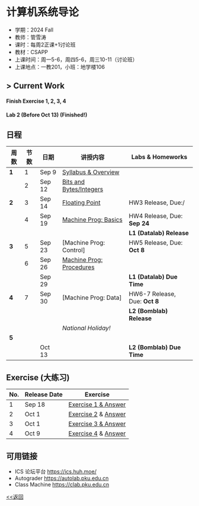 # 计算机系统导论

* 学期：2024 Fall
* 教师：管雪涛
* 课时：每周2正课+1讨论班
* 教材：CSAPP
* 上课时间：周一5-6，周四5-6，周三10-11（讨论班）
* 上课地点：一教201，小班：地学楼106

## > Current Work
#### Finish Exercise 1, 2, 3, 4
#### Lab 2 (Before Oct 13) (Finished!)

## 日程

| 周数 |节数|日期|讲授内容                             | Labs & Homeworks      |
| ---- |---|---|------------------------------------ | ------------- |
|**1**|1|Sep 9|[Syllabus & Overview](/courses/24fa/ics/1)|
||2|Sep 12|[Bits and Bytes/Integers](courses/24fa/ics/2)|
|**2**|3|Sep 14|[Floating Point](courses/24fa/ics/3)|HW3 Release, Due:/|
||4|Sep 19|[Machine Prog: Basics](courses/24fa/ics/4)|HW4 Release, Due: **Sep 24**|
|||||**L1 (Datalab) Release**|
|**3**|5|Sep 23|[Machine Prog: Control]|HW5 Release, Due: **Oct 8**|
||6|Sep 26|[Machine Prog: Procedures](courses/24fa/ics/4)|
|||Sep 29||**L1 (Datalab) Due Time**|
|**4**|7|Sep 30|[Machine Prog: Data]|HW6-7 Release, Due: **Oct 8**|
|||||**L2 (Bomblab) Release**|
||||*National Holiday!*||
|**5**|||||
|||Oct 13||**L2 (Bomblab) Due Time**|

## Exercise (大练习)
|No.|Release Date|Exercise|
|---|----|---|
|1|Sep 18|[Exercise 1 & Answer](https://calvinxiaocao.github.io/courses/24fa/ics/disc/1.pdf)|
|2|Oct 1|[Exercise 2](https://calvinxiaocao.github.io/courses/24fa/ics/disc/2.pdf) & [Answer](https://calvinxiaocao.github.io/courses/24fa/ics/disc/2a.pdf)|
|3|Oct 1|[Exercise 3 & Answer](https://calvinxiaocao.github.io/courses/24fa/ics/disc/1.pdf)|
|4|Oct 9|[Exercise 4](https://calvinxiaocao.github.io/courses/24fa/ics/disc/4.pdf) & [Answer](https://calvinxiaocao.github.io/courses/24fa/ics/disc/4a.pdf)|

## 可用链接
* ICS 论坛平台 https://ics.huh.moe/
* Autograder https://autolab.pku.edu.cn
* Class Machine https://clab.pku.edu.cn

[<<返回](university_courses)
